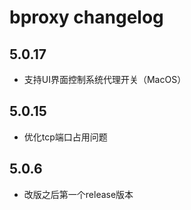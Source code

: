 # bproxy changelog
## 5.0.17
- 支持UI界面控制系统代理开关（MacOS）

## 5.0.15
- 优化tcp端口占用问题

## 5.0.6
- 改版之后第一个release版本
